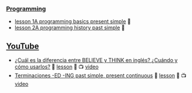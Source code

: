 

### [Programming](programming)
- [lesson 1A programming basics present simple](https://smartnetar.github.io/book/?source=https:%2F%2Fsmartnetar.github.io%2FDynamic-books-by-subject%2Fprogramming%2Flesson-1A-programming-basics-present-simple.json) 📕
- [lesson 2A programming history past simple](https://smartnetar.github.io/book/?source=https:%2F%2Fsmartnetar.github.io%2FDynamic-books-by-subject%2Fprogramming%2Flesson-2A-programming-history-past-simple.json) 📕

## [YouTube](youtube)
- [¿Cuál es la diferencia entre BELIEVE y THINK en inglés? ¿Cuándo y cómo usarlos?](https://smartnetar.github.io/book/?source=https:%2F%2Fsmartnetar.github.io%2FDynamic-books-by-subject%2Fyoutube%2FCu%C3%A1l_es_la_diferencia_entre_BELIEVE_y_THINK_en_ingl%C3%A9s___Cu%C3%A1ndo_y_c%C3%B3mo_usarlos.json) 📒 [lesson](https://smartnetar.github.io/book/?source=https:%2F%2Fsmartnetar.github.io%2FDynamic-books-by-subject%2Fyoutube%2FCu%C3%A1l_es_la_diferencia_entre_BELIEVE_y_THINK_en_ingl%C3%A9s___Cu%C3%A1ndo_y_c%C3%B3mo_usarlos.json) 📕 📺 [video](https://www.youtube.com/watch?v=xblFf6bnmrA)
- [Terminaciones -ED -ING past simple, present continuous](https://smartnetar.github.io/book/?source=https:%2F%2Fsmartnetar.github.io%2FDynamic-books-by-subject%2Fyoutube%2FTerminaciones_ED_ING.json) 📒 [lesson](https://smartnetar.github.io/book/?source=https:%2F%2Fsmartnetar.github.io%2FDynamic-books-by-subject%2Fyoutube%2FTerminaciones_ED_ING.json) 📕 📺 [video](https://www.youtube.com/watch?v=bydtSeovAPQ)
